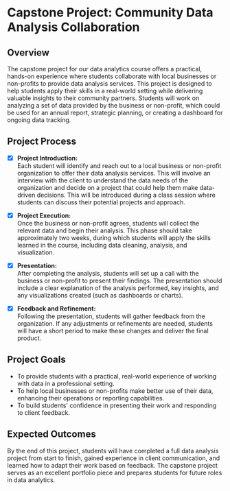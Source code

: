 # Capstone Project: Community Data Analysis Collaboration

## Overview

The capstone project for our data analytics course offers a practical, hands-on experience where students collaborate with local businesses or non-profits to provide data analysis services. This project is designed to help students apply their skills in a real-world setting while delivering valuable insights to their community partners. Students will work on analyzing a set of data provided by the business or non-profit, which could be used for an annual report, strategic planning, or creating a dashboard for ongoing data tracking.

## Project Process

  - [X] **Project Introduction:**  
   Each student will identify and reach out to a local business or non-profit organization to offer their data analysis services. This will involve an interview with the client to understand the data needs of the organization and decide on a project that could help them make data-driven decisions. This will be introduced during a class session where students can discuss their potential projects and approach.

  - [X]  **Project Execution:**  
   Once the business or non-profit agrees, students will collect the relevant data and begin their analysis. This phase should take approximately two weeks, during which students will apply the skills learned in the course, including data cleaning, analysis, and visualization.

- [X]  **Presentation:**  
   After completing the analysis, students will set up a call with the business or non-profit to present their findings. The presentation should include a clear explanation of the analysis performed, key insights, and any visualizations created (such as dashboards or charts).

- [X]  **Feedback and Refinement:**  
   Following the presentation, students will gather feedback from the organization. If any adjustments or refinements are needed, students will have a short period to make these changes and deliver the final product.

## Project Goals

- To provide students with a practical, real-world experience of working with data in a professional setting.
- To help local businesses or non-profits make better use of their data, enhancing their operations or reporting capabilities.
- To build students' confidence in presenting their work and responding to client feedback.

## Expected Outcomes

By the end of this project, students will have completed a full data analysis project from start to finish, gained experience in client communication, and learned how to adapt their work based on feedback. The capstone project serves as an excellent portfolio piece and prepares students for future roles in data analytics.

